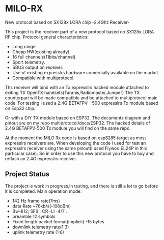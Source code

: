 # MILO-RX
New protocol based on SX128x LORA chip
-2.4Ghz Receiver-

This project is the receiver part of a new protocol  based on SX128x LORA RF chip.
Protocol general characteristics:
- Long range
- Cheap HW(existing already)
- 16 full channels(11bits/channel).
- Sport telemetry.
- SBUS output on receiver.
- Use of existing expresslrs hardware comercially available on the market.
- Compatible with multiprotocol.

Ths receiver will bind with an Tx expresslrs hacked module attached to exiting TX OpenTX handsets(Taranis,Radiomaster,Jumper)
The TX counterpart will be made compatible and be attached to multiprotocol main code.
For testing I used a 2.4G BETAFPV - 500 expresslrs Tx module based on Esp32 chip.

Or with a DIY TX module based on ESP32.
The documents diagram and pinout are on my repo multiprotocol/docs/ESP32.
The hacked details of 2.4G BETAFPV-500 Tx module you will find on the same repo.

At the moment the MILO Rx code is based on esp8285 target as most expresslrs receivers are.
When developing the code I used for test an expresslrs receiver using the same pinout(I used Flywoo EL24P in this particular case).
So in order to use this new protocol you have to buy and reflash an 2.4G expresslrs receiver.


## Project Status ##

The project is work in progress,in testing, and there is still a lot to go before it is completed.
Main operation mode:
- 142 Hz frame rate(7ms)
- data Rate ~76kb/s(-108dBm)
- Bw-812; SF6 ; CR -LI -4/7 .
- preamble 12 symbols
- Fixed length packet format(implicit) -15 bytes
- downlink telemetry rate(1:3)
- uplink telemetry rate (1:6)
